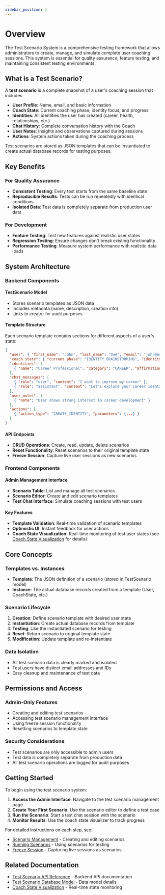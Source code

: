```yaml
---
sidebar_position: 1
---
```


# Overview

The Test Scenario System is a comprehensive testing framework that allows administrators to create, manage, and simulate complete user coaching sessions. This system is essential for quality assurance, feature testing, and maintaining consistent testing environments.

## What is a Test Scenario?

A **test scenario** is a complete snapshot of a user's coaching session that includes:

- **User Profile**: Name, email, and basic information
- **Coach State**: Current coaching phase, identity focus, and progress
- **Identities**: All identities the user has created (career, health, relationships, etc.)
- **Chat History**: Complete conversation history with the Coach
- **User Notes**: Insights and observations captured during sessions
- **Actions**: System actions taken during the coaching process

Test scenarios are stored as JSON templates that can be instantiated to create actual database records for testing purposes.

## Key Benefits

### For Quality Assurance

- **Consistent Testing**: Every test starts from the same baseline state
- **Reproducible Results**: Tests can be run repeatedly with identical conditions
- **Isolated Data**: Test data is completely separate from production user data

### For Development

- **Feature Testing**: Test new features against realistic user states
- **Regression Testing**: Ensure changes don't break existing functionality
- **Performance Testing**: Measure system performance with realistic data loads

## System Architecture

### Backend Components

#### TestScenario Model

- Stores scenario templates as JSON data
- Includes metadata (name, description, creation info)
- Links to creator for audit purposes

#### Template Structure

Each scenario template contains sections for different aspects of a user's state:

```json
{
  "user": { "first_name": "John", "last_name": "Doe", "email": "john@example.com" },
  "coach_state": { "current_phase": "IDENTITY_BRAINSTORMING", "identity_focus": "CAREER" },
  "identities": [
    { "name": "Career Professional", "category": "CAREER", "affirmation": "I am..." }
  ],
  "chat_messages": [
    { "role": "user", "content": "I want to improve my career" },
    { "role": "assistant", "content": "Let's explore your career identity..." }
  ],
  "user_notes": [
    { "note": "User shows strong interest in career development" }
  ],
  "actions": [
    { "action_type": "CREATE_IDENTITY", "parameters": {...} }
  ]
}
```

#### API Endpoints

- **CRUD Operations**: Create, read, update, delete scenarios
- **Reset Functionality**: Reset scenarios to their original template state
- **Freeze Session**: Capture live user sessions as new scenarios

### Frontend Components

#### Admin Management Interface

- **Scenario Table**: List and manage all test scenarios
- **Scenario Editor**: Create and edit scenario templates
- **Test Chat Interface**: Simulate coaching sessions with test users

#### Key Features

- **Template Validation**: Real-time validation of scenario templates
- **Optimistic UI**: Instant feedback for user actions
- **Coach State Visualization**: Real-time monitoring of test user states (see [Coach State Visualization](./coach-state-visualization) for details)

## Core Concepts

### Templates vs. Instances

- **Template**: The JSON definition of a scenario (stored in TestScenario model)
- **Instance**: The actual database records created from a template (User, CoachState, etc.)

### Scenario Lifecycle

1. **Creation**: Define scenario template with desired user state
2. **Instantiation**: Create actual database records from template
3. **Testing**: Use the instantiated scenario for testing
4. **Reset**: Return scenario to original template state
5. **Modification**: Update template and re-instantiate

### Data Isolation

- All test scenario data is clearly marked and isolated
- Test users have distinct email addresses and IDs
- Easy cleanup and maintenance of test data

## Permissions and Access

### Admin-Only Features

- Creating and editing test scenarios
- Accessing test scenario management interface
- Using freeze session functionality
- Resetting scenarios to template state

### Security Considerations

- Test scenarios are only accessible to admin users
- Test data is completely separate from production data
- All test scenario operations are logged for audit purposes

## Getting Started

To begin using the test scenario system:

1. **Access the Admin Interface**: Navigate to the test scenario management page
2. **Create Your First Scenario**: Use the scenario editor to define a test case
3. **Run the Scenario**: Start a test chat session with the scenario
4. **Monitor Results**: Use the coach state visualizer to track progress

For detailed instructions on each step, see:

- [Scenario Management](./scenario-management) - Creating and editing scenarios
- [Running Scenarios](./running-scenarios) - Using scenarios for testing
- [Freeze Session](./freeze-session) - Capturing live sessions as scenarios

## Related Documentation

- [Test Scenario API Reference](../api/endpoints/test-scenarios) - Backend API documentation
- [Test Scenario Database Model](../database/models/test-scenario) - Data model details
- [Coach State Visualization](./coach-state-visualization) - Real-time state monitoring
